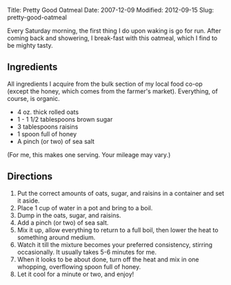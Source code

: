 Title: Pretty Good Oatmeal
Date: 2007-12-09
Modified: 2012-09-15
Slug: pretty-good-oatmeal

Every Saturday morning, the first thing I do upon waking is go for run. After coming back and showering, I break-fast with this oatmeal, which I find to be mighty tasty.

<h2>Ingredients</h2>
All ingredients I acquire from the bulk section of my local food co-op (except the honey, which comes from the farmer's market). Everything, of course, is organic.

<ul>
<li>4 oz. thick rolled oats</li>
<li>1 - 1 1/2 tablespoons brown sugar</li>
<li>3 tablespoons raisins</li>
<li>1 spoon full of honey</li>
<li>A pinch (or two) of sea salt</li>
</ul>

(For me, this makes one serving. Your mileage may vary.)

<h2>Directions</h2>
<ol>
<li>Put the correct amounts of oats, sugar, and raisins in a container and set it aside.</li>
<li>Place 1 cup of water in a pot and bring to a boil.</li>
<li>Dump in the oats, sugar, and raisins.</li>
<li>Add a pinch (or two) of sea salt.</li>
<li>Mix it up, allow everything to return to a full boil, then lower the heat to something around medium.</li>
<li>Watch it till the mixture becomes your preferred consistency, stirring occasionally. It usually takes 5-6 minutes for me.</li>
<li>When it looks to be about done, turn off the heat and mix in one whopping, overflowing spoon full of honey.</li>
<li>Let it cool for a minute or two, and enjoy!</li>
</ol>
